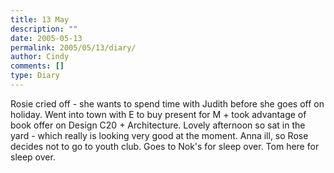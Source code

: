 ```yaml
---
title: 13 May
description: ""
date: 2005-05-13
permalink: 2005/05/13/diary/
author: Cindy
comments: []
type: Diary
---
```


Rosie cried off - she wants to spend time with Judith before she goes off on holiday. Went into town with E to buy present for M + took advantage of book offer on Design C20 + Architecture. Lovely afternoon so sat in the yard - which really is looking very good at the moment. Anna ill, so Rose decides not to go to youth club. Goes to Nok's for sleep over. Tom here for sleep over.
